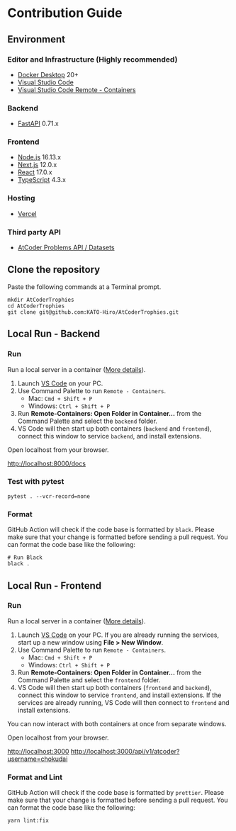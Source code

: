 # Contribution Guide

## Environment

### Editor and Infrastructure (Highly recommended)

- [Docker Desktop](https://www.docker.com/products/docker-desktop) 20+
- [Visual Studio Code](https://code.visualstudio.com/)
- [Visual Studio Code Remote - Containers](https://code.visualstudio.com/docs/remote/containers)

### Backend

- [FastAPI](https://fastapi.tiangolo.com) 0.71.x

### Frontend

- [Node.js](https://nodejs.org) 16.13.x
- [Next.js](https://nextjs.org/) 12.0.x
- [React](https://reactjs.org/) 17.0.x
- [TypeScript](https://www.typescriptlang.org/) 4.3.x

### Hosting

- [Vercel](https://vercel.com/)

### Third party API

- [AtCoder Problems API / Datasets](https://github.com/kenkoooo/AtCoderProblems/blob/master/doc/api.md)

## Clone the repository

Paste the following commands at a Terminal prompt.

```termial
mkdir AtCoderTrophies
cd AtCoderTrophies
git clone git@github.com:KATO-Hiro/AtCoderTrophies.git
```

## Local Run - Backend

### Run

Run a local server in a container ([More details](https://code.visualstudio.com/remote/advancedcontainers/connect-multiple-containers)).

1. Launch [VS Code](https://code.visualstudio.com/) on your PC.
2. Use Command Palette to run `Remote - Containers`.
   - Mac: `Cmd + Shift + P`
   - Windows: `Ctrl + Shift + P`
3. Run **Remote-Containers: Open Folder in Container...** from the Command Palette and select the `backend` folder.
4. VS Code will then start up both containers (`backend` and `frontend`), connect this window to service `backend`, and install extensions.

Open localhost from your browser.

<http://localhost:8000/docs>

### Test with pytest

```terminal
pytest . --vcr-record=none
```

### Format

GitHub Action will check if the code base is formatted by `black`. Please make sure that your change is formatted before sending a pull request. You can format the code base like the following:

```terminal
# Run Black
black .
```

## Local Run - Frontend

### Run

Run a local server in a container ([More details](https://code.visualstudio.com/remote/advancedcontainers/connect-multiple-containers)).

1. Launch [VS Code](https://code.visualstudio.com/) on your PC.
  If you are already running the services, start up a new window using **File > New Window**.
2. Use Command Palette to run `Remote - Containers`.
   - Mac: `Cmd + Shift + P`
   - Windows: `Ctrl + Shift + P`
3. Run **Remote-Containers: Open Folder in Container...** from the Command Palette and select the `frontend` folder.
4. VS Code will then start up both containers (`frontend` and `backend`), connect this window to service `frontend`, and install extensions.
  If the services are already running, VS Code will then connect to `frontend` and install extensions.

You can now interact with both containers at once from separate windows.

Open localhost from your browser.

<http://localhost:3000>
<http://localhost:3000/api/v1/atcoder?username=chokudai>

### Format and Lint

GitHub Action will check if the code base is formatted by `prettier`. Please make sure that your change is formatted before sending a pull request. You can format the code base like the following:

```terminal
yarn lint:fix
```
